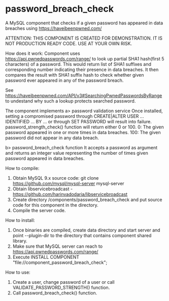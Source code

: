 # password_breach_check
A MySQL component that checks if a given password has appeared in data breaches using https://haveibeenpwned.com/

ATTENTION: THIS COMPONENT IS CREATED FOR DEMONSTRATION. IT IS NOT PRODUCTION READY CODE. USE AT YOUR OWN RISK.

How does it work:
Component uses https://api.pwnedpasswords.com/range/ to look up partial SHA1
hash(first 5 characters) of a password. This would return list of SHA1 suffixes
and corresponding number indicating their presence in data breaches. It then
compares the result with SHA1 suffix hash to check whether given password ever
appeared in any of the password breach.

See https://haveibeenpwned.com/API/v3#SearchingPwnedPasswordsByRange
to undestand why such a lookup protects searched password.

The component implements
a> password validation service
    Once installed, setting a compromised password through
    CREATE|ALTER USER ... IDENTIFIED ... BY ... or through  SET PASSWORD will
    result into failure.
    password_strength_check() function will return either 0 or 100.
    0: The given password appeared in one or more times in data breaches.
    100: The given password did not appear in any data breach.

b> password_breach_check function
    It accepts a password as argument and returns an integer value
    representing the number of times given password appeared in
    data breaches.

How to compile:
1. Obtain MySQL 9.x source code:
   git clone https://github.com/mysql/mysql-server mysql-server
2. Obtain libservicebroadcast - https://github.com/harinvadodaria/libservicebroadcast
3. Create directory <src>/components/password_breach_check and put source code
   for this component in the directory.
4. Compile the server code.

How to install:
1. Once binaries are compiled, create data directory and start server and
   point --plugin-dir to the directory that contains component shared library.
2. Make sure that MySQL server can reach to
   https://api.pwnedpasswords.com/range/
3. Execute INSTALL COMPONENT "file://component_password_breach_check";

How to use:
1. Create a user, change password of a user or call VALIDATE_PASSWORD_STRENGTH()
   function.
2. Call password_breach_check() function.
